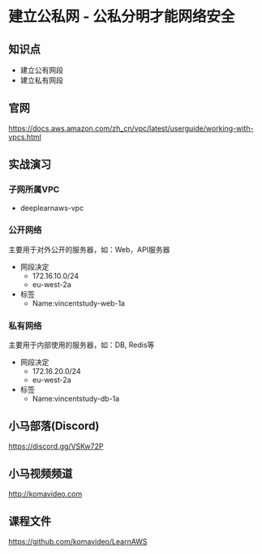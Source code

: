 建立公私网 - 公私分明才能网络安全
=============================

## 知识点

* 建立公有网段
* 建立私有网段

## 官网

https://docs.aws.amazon.com/zh_cn/vpc/latest/userguide/working-with-vpcs.html

## 实战演习

### 子网所属VPC

+ deeplearnaws-vpc

### 公开网络

主要用于对外公开的服务器，如：Web，API服务器

+ 网段决定
  + 172.16.10.0/24
  + eu-west-2a
+ 标签
  * Name:vincentstudy-web-1a

### 私有网络

主要用于内部使用的服务器，如：DB, Redis等

+ 网段决定
  + 172.16.20.0/24
  + eu-west-2a
+ 标签
  * Name:vincentstudy-db-1a

## 小马部落(Discord)

https://discord.gg/VSKw72P

## 小马视频频道

http://komavideo.com

## 课程文件

https://github.com/komavideo/LearnAWS
